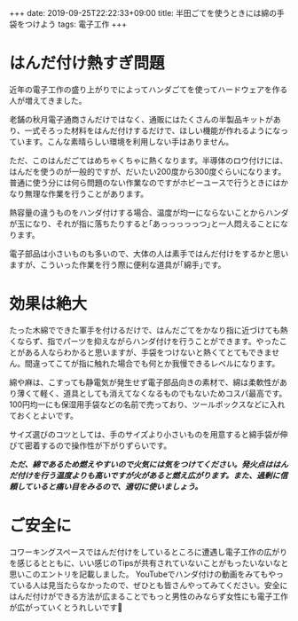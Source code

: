 +++
date: 2019-09-25T22:22:33+09:00
title: 半田ごてを使うときには綿の手袋をつけよう
tags: 電子工作
+++


# はんだ付け熱すぎ問題
近年の電子工作の盛り上がりでによってハンダごてを使ってハードウェアを作る人が増えてきました。

老舗の秋月電子通商さんだけではなく、通販にはたくさんの半製品キットがあり、一式そろった材料をはんだ付けするだけで、ほしい機能が作れるようになっています。こんな素晴らしい環境を利用しない手はありません。

ただ、このはんだごてはめちゃくちゃに熱くなります。半導体のロウ付けには、はんだを使うのが一般的ですが、だいたい200度から300度ぐらいになります。普通に使う分には何ら問題のない作業なのですがホビーユースで行うときにはかなり無理な作業を行うことがあります。

熱容量の違うものをハンダ付けする場合、温度が均一にならないことからハンダが玉になり、それが指に落ちたりすると｢あっっっっっつ｣と一人悶えることになります。

電子部品は小さいものも多いので、大体の人は素手ではんだ付けをするかと思いますが、こういった作業を行う際に便利な道具が｢綿手｣です。


# 効果は絶大
たった木綿でできた軍手を付けるだけで、はんだごてをかなり指に近づけても熱くならず、指でパーツを抑えながらハンダ付けを行うことができます。やったことがある人ならわかると思いますが、手袋をつけないと熱くてとてもできません。間違ってこてが指に触れた場合でも何とか我慢できるレベルになります。

綿や麻は、こすっても静電気が発生せず電子部品向きの素材で、綿は柔軟性があり薄くて軽く、道具としても消えてなくなるものでもないためコスパ最高です。100円均一にも保湿用手袋などの名前で売っており、ツールボックスなどに入れておくとよいです。

サイズ選びのコツとしては、手のサイズより小さいものを用意すると綿手袋が伸びて密着するので操作性が下がりずらいです。

***ただ、綿であるため燃えやすいので火気には気をつけてください。発火点ははんだ付けを行う温度よりも高いですが火があると燃え広がります。また、過剰に信頼していると痛い目をみるので、適切に使いましょう。***


# ご安全に
コワーキングスペースではんだ付けをしているところに遭遇し電子工作の広がりを感じるとともに、いい感じのTipsが共有されていないことがもったいないなと思いこのエントリを記載しました。
YouTubeでハンダ付けの動画をみてもやっている人は見当たらなかったので、ぜひとも皆さんやってみてください。安全にはんだ付けができる方法が広まることでもっと男性のみならず女性にも電子工作が広がっていくとうれしいです🧤


